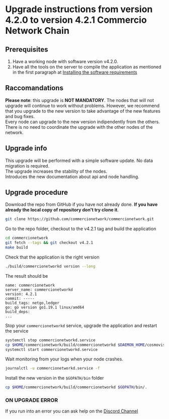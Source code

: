 # Upgrade instructions from version 4.2.0 to version 4.2.1 Commercio Network Chain

## Prerequisites


1. Have a working node with software version v4.2.0.
2. Have all the tools on the server to compile the application as mentioned in the first paragraph at [Installing the software requirements](https://docs.commercio.network/nodes/full-node-installation.html#_1-installing-the-software-requirements)


## Raccomandations

**Please note**: this upgrade is **NOT MANDATORY**. The nodes that will not upgrade will continue to work without problems. However, we recommend that you upgrade to the new version to take advantage of the new features and bug fixes.    
Every node can upgrade to the new version indipendently from the others. There is no need to coordinate the upgrade with the other nodes of the network.


## Upgrade info

This upgrade will be performed with a simple software update. No data migration is required.    
The upgrade increases the stability of the nodes.   
Introduces the new documentation about api and node handling.

## Upgrade procedure

Download the repo from GitHub if you have not already done. **If you have already the local copy of repository don't try clone it**.

```bash
git clone https://github.com/commercionetwork/commercionetwork.git
```

Go to the repo folder, checkout to the v4.2.1 tag and build the application

```bash
cd commercionetwork
git fetch --tags && git checkout v4.2.1
make build
```

Check that the application is the right version

```bash
./build/commercionetworkd version --long
```

The result should be

```
name: commercionetwork
server_name: commercionetworkd
version: 4.2.1
commit: -----
build_tags: netgo,ledger
go: go version go1.19.1 linux/amd64
build_deps:
...
```


Stop your `commercionetworkd` service, upgrade the application and restart the service

```bash
systemctl stop commercionetworkd.service
cp $HOME/commercionetwork/build/commercionetworkd $DAEMON_HOME/cosmovisor/current/bin/.
systemctl start commercionetworkd.service
```


Wait monitoring from your logs when your node crashes.

```bash
journalctl -u commercionetworkd.service -f
```

Install the new version in the `$GOPATH/bin` folder

```bash
cp $HOME/commercionetwork/build/commercionetworkd $GOPATH/bin/.
```


### ON UPGRADE ERROR 

If you run into an error you can ask help on the [Discord Channel](https://discord.com/channels/973149882032468029/973163682030833685)



